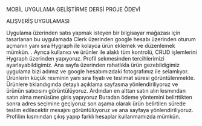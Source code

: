 MOBİL UYGULAMA GELİŞTİRME DERSİ PROJE ÖDEVİ


ALIŞVERİŞ UYGULAMASI


Uygulama üzerinden satıs yapmak isteyen  bir bilgisayar mağazası için tasarlanan bu uygulamada Clerk üzerinden google hesabı üzerinden oturum açmanın yanı sıra Hygraph ile kolayca ürün eklemek ve düzenlemek mümkün.
. Ayrıca kullanıcı ve ürünler ile alaklı tüm kontrolü, CRUD işlemlerini Hygraph üzerinden yapıyoruz. 
Profil sekmesinden tercihlerimizi ayarlayabildigimiz. Ana sayfa üzerinden rahatlıkla ürün gezebildigimiz uygulama bizi adımız ve google hesabımızdaki fotografımız ile selamlıyor. 
Ürünlerin küçük resminin yanı sıra fiyatı ve teslimat süresi görüntülenmekte.
Ürünlere tıklandıgında detaylı açıklama sayfasına yönlendiriliyoruz ve ürünün satıcısını görüntülüyoruz.
Ardından en alttan satın alın kısmından satın alma menüsüne giris yapıyoruz
Buradan ödeme yöntemini belirttikten sonra adres seçimine geçiyoruz son aşama olarak ürün belirtilen sürede teslim edilecektir mesajını görüntülüyoruz ve ana sayfaya yönlendiriliyoruz. 
Profilim kısmından çıkış yapıp farklı hesaplar kullanmamızda mümkün. 

